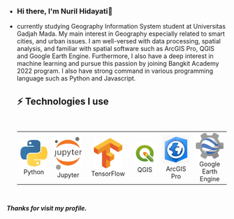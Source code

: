 - ### Hi there, I'm Nuril Hidayati👋 
- currently studying Geography Information System student at Universitas Gadjah Mada. My main interest in Geography especially related to smart cities, and urban issues. I am well-versed with data processing, spatial analysis, and familiar with spatial software such as ArcGIS Pro, QGIS and Google Earth Engine. Furthermore, I also have a deep interest in machine learning and pursue this passion by joining Bangkit Academy 2022 program. I also have strong command in various programming language such as Python and Javascript.
 
  
    ## ⚡  Technologies I use 
    
    <br>
    
    <div align="center">
        <table align="center">
            <tr>
                <td align="center" width="140" height="112.43">
                    <img src="./assets/icons/python.jpeg" width="65px"/>
                    <br /> Python
                </td>
                <td align="center" width="140" height="112.43">
                    <img src="./assets/icons/jupyter.png" width="65px"/>
                    <br /> Jupyter
                </td>
                <td align="center" width="140" height="112.43">
                    <img src="./assets/icons/tensorflow.png" width="65px"/>
                    <br /> TensorFlow
                </td>
              <td align="center" width="140" height="112.43">
                    <img src="./assets/icons/qgis.jpg" width="70px"/>
                    <br /> QGIS
                </td>
              <td align="center" width="140" height="112.43">
                    <img src="./assets/icons/arcgis pro.jpg" width="65px"/>
                    <br /> ArcGIS Pro
                </td>
              <td align="center" width="140" height="112.43">
                    <img src="./assets/icons/gee.png" width="65px"/>
                    <br /> Google Earth Engine
                </td>
            </tr>
        </table>
    </div>
    <br>



***Thanks for visit my profile.***
